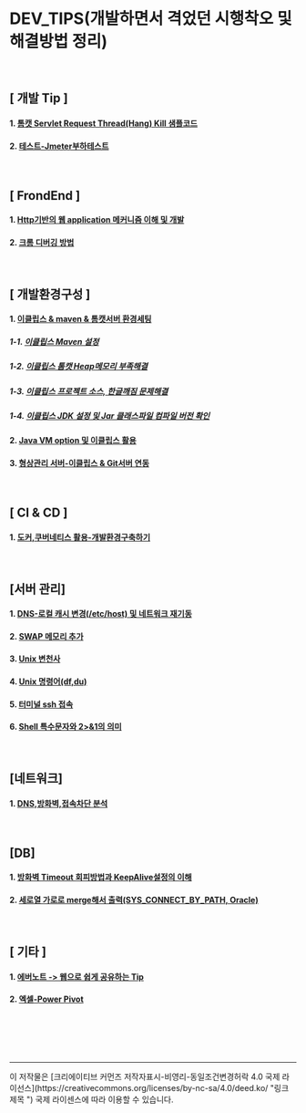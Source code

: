 # DEV_TIPS(개발하면서 격었던 시행착오 및 해결방법 정리)
<br>

## [ 개발 Tip ]

#### 1. [톰캣 Servlet Request Thread(Hang) Kill 샘플코드](https://github.com/jukyellow/dev-tips/blob/master/source/RestTomcatThreadKill.java)  
#### 2. [테스트-Jmeter부하테스트](https://github.com/jukyellow/dev-tips/blob/master/07_%ED%85%8C%EC%8A%A4%ED%8A%B8.md)
 
<br>

## [ FrondEnd ]

#### 1. [Http기반의 웹 application 메커니즘 이해 및 개발](https://github.com/jukyellow/Dev-Tips/blob/master/03.FrondEnd.md "Http기반의 웹 application 메커니즘 이해 및 개발")  

#### 2. [크롬 디버깅 방법](https://github.com/jukyellow/dev-tips/blob/master/03.FrondEnd.md) 


<br>

## [ 개발환경구성 ]

#### 1. [이클립스 & maven & 톰캣서버 환경세팅](https://github.com/jukyellow/DEV_TIPS/blob/master/01.%20%EC%9D%B4%ED%81%B4%EB%A6%BD%EC%8A%A4%20%26%20maven%20%26%20%ED%86%B0%EC%BA%A3%EC%84%9C%EB%B2%84%20%ED%99%98%EA%B2%BD%EC%84%B8%ED%8C%85.md "이클립스 & maven & 톰캣서버 환경세팅")
##### 1-1. [이클립스 Maven 설정](https://github.com/jukyellow/dev-tips/blob/master/01.%20%EC%9D%B4%ED%81%B4%EB%A6%BD%EC%8A%A4%20&%20maven%20&%20%ED%86%B0%EC%BA%A3%EC%84%9C%EB%B2%84%20%ED%99%98%EA%B2%BD%EC%84%B8%ED%8C%85.md#1maven-%EC%84%A4%EC%A0%95-00_%EC%9D%B4%ED%81%B4%EB%A6%BD%EC%8A%A4-maven%EC%84%A4%EC%A0%95%EC%8B%9C-%EC%B0%B8%EA%B3%A0%EC%82%AC%ED%95%AD)
##### 1-2. [이클립스 톰캣 Heap메모리 부족해결](https://github.com/jukyellow/dev-tips/blob/master/01.%20%EC%9D%B4%ED%81%B4%EB%A6%BD%EC%8A%A4%20%26%20maven%20%26%20%ED%86%B0%EC%BA%A3%EC%84%9C%EB%B2%84%20%ED%99%98%EA%B2%BD%EC%84%B8%ED%8C%85.md#2%ED%86%B0%EC%BA%A3%EC%84%A4%EC%A0%95)
##### 1-3. [이클립스 프로젝트 소스, 한글깨짐 문제해결](https://github.com/jukyellow/dev-tips/blob/master/01.%20%EC%9D%B4%ED%81%B4%EB%A6%BD%EC%8A%A4%20%26%20maven%20%26%20%ED%86%B0%EC%BA%A3%EC%84%9C%EB%B2%84%20%ED%99%98%EA%B2%BD%EC%84%B8%ED%8C%85.md#3-%ED%95%9C%EA%B8%80%EA%B9%A8%EC%A7%90-%EB%AC%B8%EC%A0%9C)
##### 1-4. [이클립스 JDK 설정 및 Jar 클래스파일 컴파일 버전 확인](https://github.com/jukyellow/dev-tips/blob/master/01.%20%EC%9D%B4%ED%81%B4%EB%A6%BD%EC%8A%A4%20&%20maven%20&%20%ED%86%B0%EC%BA%A3%EC%84%9C%EB%B2%84%20%ED%99%98%EA%B2%BD%EC%84%B8%ED%8C%85.md#4-%EC%9D%B4%ED%81%B4%EB%A6%BD%EC%8A%A4-jdk-%EC%84%A4%EC%A0%95-%EB%B0%8F-jar-class%ED%8C%8C%EC%9D%BC%EC%9D%98-%EC%BB%B4%ED%8C%8C%EC%9D%BC-%EB%B2%84%EC%A0%84%ED%99%95%EC%9D%B8)

#### 2. [Java VM option 및 이클립스 활용 ](https://github.com/jukyellow/dev-tips/blob/master/04_Java_VM_Option_%EC%9D%B4%ED%81%B4%EB%A6%BD%EC%8A%A4%ED%99%9C%EC%9A%A9.md)

#### 3. [형상관리 서버-이클립스 & Git서버 연동](https://github.com/jukyellow/dev-tips/blob/master/06_%ED%98%95%EC%83%81%EA%B4%80%EB%A6%AC.md)  


<br>  

## [ CI & CD ]

#### 1. [도커,쿠버네티스 활용-개발환경구축하기](https://github.com/jukyellow/DEV_TIPS/blob/master/02.%EB%8F%84%EC%BB%A4%2C%EC%BF%A0%EB%B2%84%EB%84%A4%ED%8B%B0%EC%8A%A4%20%ED%99%9C%EC%9A%A9.md "도커,쿠버네티스 활용")

<br>

## [서버 관리]

#### 1. [DNS-로컬 캐시 변경(/etc/host) 및 네트워크 재기동](https://github.com/jukyellow/dev-tips/blob/master/05_%EC%84%9C%EB%B2%84(Unix%2C%EC%9A%B0%EB%B6%84%ED%8A%B8).md)
#### 2. [SWAP 메모리 추가](https://github.com/jukyellow/dev-tips/blob/master/05_%EC%84%9C%EB%B2%84(Unix%2C%EC%9A%B0%EB%B6%84%ED%8A%B8).md)
#### 3. [Unix 변천사](https://github.com/jukyellow/dev-tips/blob/master/05_%EC%84%9C%EB%B2%84(Unix%2C%EC%9A%B0%EB%B6%84%ED%8A%B8).md)
#### 4. [Unix 명령어(df,du)](https://github.com/jukyellow/dev-tips/blob/master/05_%EC%84%9C%EB%B2%84(Unix%2C%EC%9A%B0%EB%B6%84%ED%8A%B8).md)
#### 5. [터미널 ssh 접속](https://github.com/jukyellow/dev-tips/blob/master/05_%EC%84%9C%EB%B2%84(Unix%2C%EC%9A%B0%EB%B6%84%ED%8A%B8).md)
#### 6. [Shell 특수문자와 2>&1의 의미](https://github.com/jukyellow/dev-tips/blob/master/05_%EC%84%9C%EB%B2%84(Unix%2C%EC%9A%B0%EB%B6%84%ED%8A%B8).md#6-shell-%ED%8A%B9%EC%88%98%EB%AC%B8%EC%9E%90%EC%99%80-21%EC%9D%98-%EC%9D%98%EB%AF%B8)

<br>

## [네트워크]

#### 1. [DNS,방화벽,접속차단 분석](https://github.com/jukyellow/dev-tips/blob/master/08_Network.md)

<br>

## [DB]

#### 1. [방화벽 Timeout 회피방법과 KeepAlive설정의 이해](https://github.com/jukyellow/dev-tips/blob/master/09_db.md)
#### 2. [세로열 가로로 merge해서 출력(SYS_CONNECT_BY_PATH, Oracle)](https://github.com/jukyellow/dev-tips/blob/master/09_db.md#2-%EC%84%B8%EB%A1%9C%EC%97%B4-%EA%B0%80%EB%A1%9C%EB%A1%9C-merge%ED%95%B4%EC%84%9C-%EC%B6%9C%EB%A0%A5sys_connect_by_path-oracle)


<br>

## [ 기타 ]

#### 1. [에버노트 -> 웹으로 쉽게 공유하는 Tip](https://github.com/jukyellow/DEV_TIPS/blob/master/00.%EC%97%90%EB%B2%84%EB%85%B8%ED%8A%B8%20-%3E%20%EC%9B%B9%EC%9C%BC%EB%A1%9C%20%EC%89%BD%EA%B2%8C%20%EA%B3%B5%EC%9C%A0%ED%95%98%EB%8A%94%20Tip.md "에버노트 -> 웹으로 쉽게 공유하는 Tip")
#### 2. [엑셀-Power Pivot](https://github.com/jukyellow/dev-tips/blob/master/99_etc_%EC%97%91%EC%85%80.md)

<br>


<br>
<br>
<br>    
    
<hr>
이 저작물은 [크리에이티브 커먼즈 저작자표시-비영리-동일조건변경허락 4.0 국제 라이선스](https://creativecommons.org/licenses/by-nc-sa/4.0/deed.ko/ "링크 제목 ") 국제 라이센스에 따라 이용할 수 있습니다.
